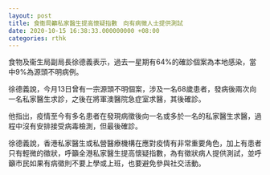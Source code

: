 ```yaml
---
layout: post
title: 食衞局籲私家醫生提高懷疑指數　向有病徵人士提供測試
date: 2020-10-15 16:38:33.000000000 +08:00
categories: rthk
---
```


食物及衞生局副局長徐德義表示，過去一星期有64%的確診個案為本地感染，當中9%為源頭不明病例。

徐德義說，今月13日曾有一宗源頭不明個案，涉及一名68歲患者，發病後兩次向一名私家醫生求診，之後在將軍澳醫院急症室求醫，其後確診。

他指出，疫情至今有多名患者在發現病徵後向一名或多於一名的私家醫生求醫，過程中沒有安排接受病毒檢測，但最後確診。

徐德義說，香港私家醫生或私營醫療機構在應對疫情有非常重要角色，加上有患者只有輕微的徵狀，呼籲全港私家醫生提高懷疑指數，為有徵狀病人提供測試，並呼籲市民如果有病徵則不要上學或上班，也要避免參與社交活動。
